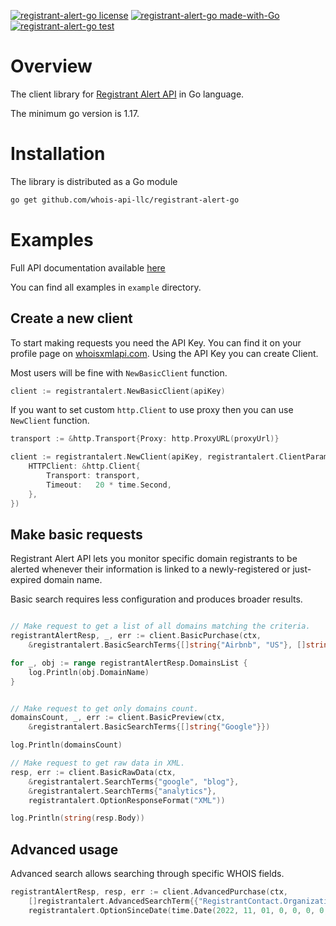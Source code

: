 [![registrant-alert-go license](https://img.shields.io/badge/License-MIT-green.svg)](https://opensource.org/licenses/MIT)
[![registrant-alert-go made-with-Go](https://img.shields.io/badge/Made%20with-Go-1f425f.svg)](https://pkg.go.dev/github.com/whois-api-llc/registrant-alert-go)
[![registrant-alert-go test](https://github.com/whois-api-llc/registrant-alert-go/workflows/Test/badge.svg)](https://github.com/whois-api-llc/registrant-alert-go/actions/)

# Overview

The client library for
[Registrant Alert API](https://registrant-alert.whoisxmlapi.com/)
in Go language.

The minimum go version is 1.17.

# Installation

The library is distributed as a Go module

```bash
go get github.com/whois-api-llc/registrant-alert-go
```

# Examples

Full API documentation available [here](https://registrant-alert.whoisxmlapi.com/api/documentation/making-requests)

You can find all examples in `example` directory.

## Create a new client

To start making requests you need the API Key. 
You can find it on your profile page on [whoisxmlapi.com](https://whoisxmlapi.com/).
Using the API Key you can create Client.

Most users will be fine with `NewBasicClient` function. 
```go
client := registrantalert.NewBasicClient(apiKey)
```

If you want to set custom `http.Client` to use proxy then you can use `NewClient` function.
```go
transport := &http.Transport{Proxy: http.ProxyURL(proxyUrl)}

client := registrantalert.NewClient(apiKey, registrantalert.ClientParams{
    HTTPClient: &http.Client{
        Transport: transport,
        Timeout:   20 * time.Second,
    },
})
```

## Make basic requests

Registrant Alert API lets you monitor specific domain registrants to be alerted whenever their information is linked to a newly-registered or just-expired domain name.

Basic search requires less configuration and produces broader results.

```go

// Make request to get a list of all domains matching the criteria.
registrantAlertResp, _, err := client.BasicPurchase(ctx,
    &registrantalert.BasicSearchTerms{[]string{"Airbnb", "US"}, []string{"Europe", "EU"}})

for _, obj := range registrantAlertResp.DomainsList {
    log.Println(obj.DomainName)
}


// Make request to get only domains count.
domainsCount, _, err := client.BasicPreview(ctx,
    &registrantalert.BasicSearchTerms{[]string{"Google"}})

log.Println(domainsCount)

// Make request to get raw data in XML.
resp, err := client.BasicRawData(ctx,
    &registrantalert.SearchTerms{"google", "blog"},
    &registrantalert.SearchTerms{"analytics"},
    registrantalert.OptionResponseFormat("XML"))

log.Println(string(resp.Body))

```

## Advanced usage
Advanced search allows searching through specific WHOIS fields.

```go
registrantAlertResp, resp, err := client.AdvancedPurchase(ctx,
    []registrantalert.AdvancedSearchTerm{{"RegistrantContact.Organization", "Airbnb, Inc.", true}},
    registrantalert.OptionSinceDate(time.Date(2022, 11, 01, 0, 0, 0, 0, time.UTC)))

```